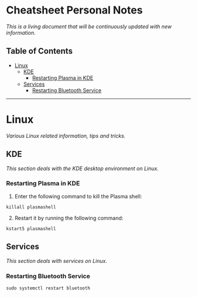 # Cheatsheet Personal Notes 

*This is a living document that will be continuously updated with new information.*

## **Table of Contents**

- [Linux](#linux)
  - [KDE](#kde)
    - [Restarting Plasma in KDE](#restarting-plasma-in-kde)
  - [Services](#services)
    - [Restarting Bluetooth Service](#restarting-bluetooth-service)

---

# **Linux**

*Various Linux related information, tips and tricks.*

## **KDE**

*This section deals with the KDE desktop environment on Linux.*

### **Restarting Plasma in KDE**

   
1. Enter the following command to kill the Plasma shell:
``` 
killall plasmashell
```

2. Restart it by running the following command:

```
kstart5 plasmashell
```

## **Services**

*This section deals with services on Linux.*

### **Restarting Bluetooth Service**


``` 
sudo systemctl restart bluetooth
```
